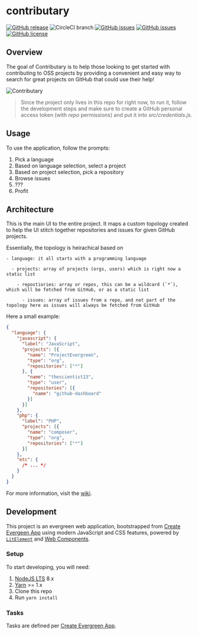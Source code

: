 # contributary
[![GitHub release](https://img.shields.io/github/tag/ContributaryCommunity/www.contributary.community.svg)](https://github.com/ContributaryCommunity/www.contributary.community/tags)
![CircleCI branch](https://img.shields.io/circleci/project/github/ContributaryCommunity/www.contributary.community/master.svg?style=plastic)
[![GitHub issues](https://img.shields.io/github/issues-raw/ContributaryCommunity/www.contributary.community.svg)](https://github.com/ContributaryCommunity/www.contributary.community/issues)
[![GitHub issues](https://img.shields.io/github/issues-pr-raw/ContributaryCommunity/www.contributary.community.svg)](https://github.com/ContributaryCommunity/www.contributary.community/issues)
[![GitHub license](https://img.shields.io/badge/license-MIT-blue.svg)](https://raw.githubusercontent.com/ContributaryCommunity/www.contributary.community/master/LICENSE.md)

## Overview
The goal of Contributary is to help those looking to get started with contributing to OSS projects by providing a convenient and easy way to search for great projects on GitHub that could use their help!

![Contributary](https://s3.amazonaws.com/hosted.contributary.community/media/contributary-demo.png)

> Since the project only lives in this repo for right now, to run it, follow the development steps and make sure to create a GitHub personal access token (with _repo_ permissions) and put it into _src/credentials.js_.

## Usage
To use the application, follow the prompts:
1. Pick a language
1. Based on language selection, select a project
1. Based on project selection, pick a repository
1. Browse issues
1. ???
1. Profit

## Architecture
This is the main UI to the entire project.  It maps a custom topology created to help the UI stitch together repositories and issues for given GitHub projects.

Essentially, the topology is heirachical based on
```shell
- language: it all starts with a programming language

  - projects: array of projects (orgs, users) which is right now a static list

    - repostiories: array or repos, this can be a wildcard (`*`), which will be fetched from GitHub, or as a static list
      
      - issues: array of issues from a repo, and not part of the topology here as issues will always be fetched from GitHub
```

Here a small example:
```json
{
  "language": {
    "javascript": {
      "label": "JavaScript",
      "projects": [{
        "name": "ProjectEvergreen",
        "type": "org",
        "repositories": ["*"]
      }, {
        "name": "thescientist13",
        "type": "user",
        "repositories": [{
          "name": "github-dashboard"
        }]
      }]
    },
    "php": {
      "label": "PHP",
      "projects": [{
        "name": "composer",
        "type": "org",
        "repositories": ["*"]
      }]
    },
    "etc": {
      /* ... */
    }
  }
}
```

For more information, visit the [wiki](https://github.com/ContributaryCommunity/contributary/wiki).

## Development
This project is an evergreen web application, bootstrapped from [Create Evergeen App](https://github.com/ContributaryCommunity/www.contributary.community) using modern JavaScript and CSS features, powered by [`LitElement`](https://github.com/Polymer/lit-element) and [Web Components](https://www.webcomponents.org/).  

### Setup
To start developing, you will need:
1. [NodeJS LTS](https://nodejs.org) 8.x
1. [Yarn](https://yarnpkg.com/) >= 1.x
1. Clone this repo
1. Run `yarn install`

### Tasks
Tasks are defined per [Create Evergreen App](https://github.com/ContributaryCommunity/www.contributary.community#development).